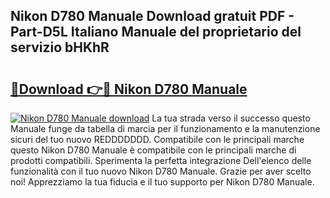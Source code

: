 ## Nikon D780 Manuale Download gratuit PDF - Part-D5L Italiano Manuale del proprietario del servizio bHKhR

# <h2><a href="http://dfgzo1e.blite.top/?on=Nikon+D780+Manuale">🔗Download 👉🔴 Nikon D780 Manuale</a></h2>

[![Nikon D780 Manuale download](https://i.imgur.com/lujVjoI.png)](http://dfgzo1e.blite.top/?on=Nikon+D780+Manuale)
La tua strada verso il successo questo Manuale funge da tabella di marcia per il funzionamento e la manutenzione sicuri del tuo nuovo REDDDDDDD. Compatibile con le principali marche questo Nikon D780 Manuale è compatibile con le principali marche di prodotti compatibili. Sperimenta la perfetta integrazione Dell'elenco delle funzionalità con il tuo nuovo Nikon D780 Manuale. Grazie per aver scelto noi! Apprezziamo la tua fiducia e il tuo supporto per Nikon D780 Manuale.
